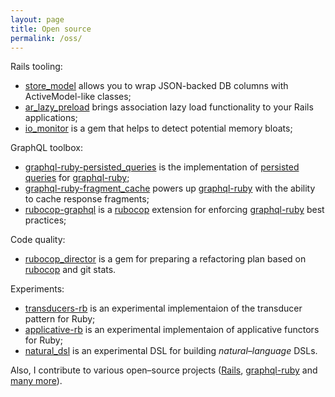 ```yaml
---
layout: page
title: Open source
permalink: /oss/
---
```


Rails tooling:

- [store_model](https://github.com/DmitryTsepelev/store_model) allows you to wrap JSON-backed DB columns with ActiveModel-like classes;
- [ar_lazy_preload](https://github.com/DmitryTsepelev/ar_lazy_preload) brings association lazy load functionality to your Rails applications;
- [io_monitor](https://github.com/DmitryTsepelev/io_monitor) is a gem that helps to detect potential memory bloats;

GraphQL toolbox:

- [graphql-ruby-persisted_queries](https://github.com/DmitryTsepelev/graphql-ruby-persisted_queries) is the implementation of [persisted queries](https://github.com/apollographql/apollo-link-persisted-queries) for [graphql-ruby](https://github.com/rmosolgo/graphql-ruby);
- [graphql-ruby-fragment_cache](https://github.com/DmitryTsepelev/graphql-ruby-fragment_cache) powers up [graphql-ruby](https://graphql-ruby.org) with the ability to cache response fragments;
- [rubocop-graphql](https://github.com/DmitryTsepelev/rubocop-graphql) is a [rubocop](https://github.com/rubocop-hq/rubocop) extension for enforcing [graphql-ruby](https://github.com/rmosolgo/graphql-ruby) best practices;

Code quality:

- [rubocop_director](https://github.com/DmitryTsepelev/rubocop_director) is a gem for preparing a refactoring plan based on [rubocop](https://github.com/rubocop-hq/rubocop) and git stats.

Experiments:

- [transducers-rb](https://github.com/DmitryTsepelev/transducers-rb) is an experimental implementaion of the transducer pattern for Ruby;
- [applicative-rb](https://github.com/DmitryTsepelev/applicative-rb) is an experimental implementaion of applicative functors for Ruby;
- [natural_dsl](https://github.com/DmitryTsepelev/natural_dsl) is an experimental DSL for building _natural–language_ DSLs.

Also, I contribute to various open–source projects ([Rails](https://github.com/rails/rails/pulls?q=is%3Apr+author%3ADmitryTsepelev+), [graphql-ruby](https://github.com/rmosolgo/graphql-ruby/pulls?q=is%3Apr+author%3ADmitryTsepelev+) and [many more](https://github.com/pulls?q=is%3Apr+author%3ADmitryTsepelev+archived%3Afalse+is%3Apublic)).

